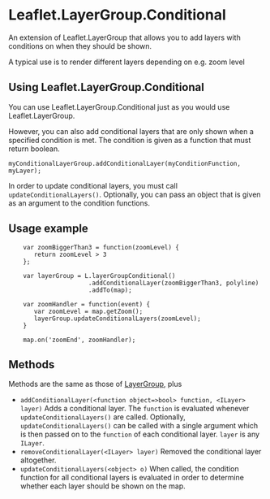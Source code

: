 # Leaflet.LayerGroup.Conditional

An extension of Leaflet.LayerGroup that allows you to add layers with conditions on when they should be shown.

A typical use is to render different layers depending on e.g. zoom level


## Using Leaflet.LayerGroup.Conditional

You can use Leaflet.LayerGroup.Conditional just as you would use Leaflet.LayerGroup.

However, you can also add conditional layers that are only shown when a specified condition is met. The condition is given as a function that must return boolean.

  `myConditionalLayerGroup.addConditionalLayer(myConditionFunction, myLayer);`
  
In order to update conditional layers, you must call `updateConditionalLayers()`. Optionally, you can pass an object that is given as an argument to the condition functions.

## Usage example
```
    var zoomBiggerThan3 = function(zoomLevel) {
       return zoomLevel > 3
    };

    var layerGroup = L.layerGroupConditional()
                      .addConditionalLayer(zoomBiggerThan3, polyline)
                      .addTo(map);
    
    var zoomHandler = function(event) {
       var zoomLevel = map.getZoom();
       layerGroup.updateConditionalLayers(zoomLevel);
    }
    
    map.on('zoomEnd', zoomHandler);
```

## Methods

Methods are the same as those of [LayerGroup](http://leafletjs.com/reference.html#layergroup), plus

* `addConditionalLayer(<function object=>bool> function, <ILayer> layer)`
  Adds a conditional layer. The `function` is evaluated whenever `updateConditionalLayers()` are called.
  Optionally, `updateConditionalLayers()` can be called with a single argument which is then passed on to the `function` of each conditional layer.
  `layer` is any `ILayer`.
* `removeConditionalLayer(<ILayer> layer)`
  Removed the conditional layer altogether.
* `updateConditionalLayers(<object> o)`
  When called, the condition function for all conditional layers is evaluated in order to determine whether each layer should be shown on the map.
  

